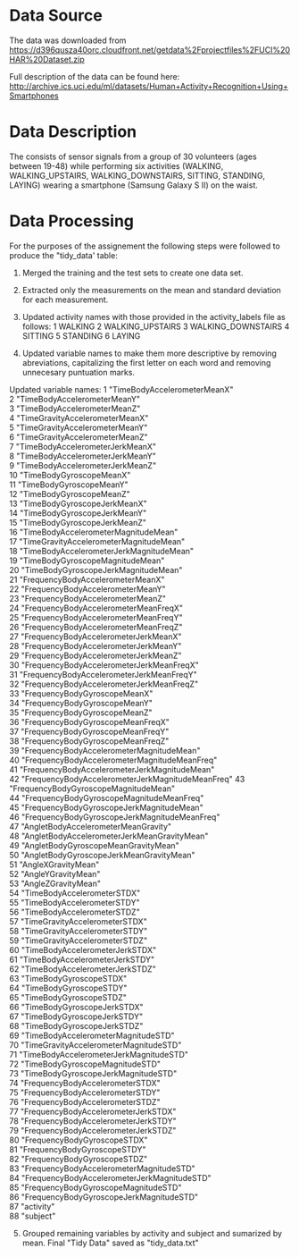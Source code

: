 Data Source
===========

The data was downloaded from
<https://d396qusza40orc.cloudfront.net/getdata%2Fprojectfiles%2FUCI%20HAR%20Dataset.zip>

Full description of the data can be found here:
<http://archive.ics.uci.edu/ml/datasets/Human+Activity+Recognition+Using+Smartphones>

Data Description
================

The consists of sensor signals from a group of 30 volunteers (ages
between 19-48) while performing six activities (WALKING,
WALKING\_UPSTAIRS, WALKING\_DOWNSTAIRS, SITTING, STANDING, LAYING)
wearing a smartphone (Samsung Galaxy S II) on the waist.

Data Processing
===============

For the purposes of the assignement the following steps were followed to
produce the "tidy\_data' table:

1.  Merged the training and the test sets to create one data set.

2.  Extracted only the measurements on the mean and standard deviation
    for each measurement.

3.  Updated activity names with those provided in the activity\_labels
    file as follows: 1 WALKING 2 WALKING\_UPSTAIRS 3 WALKING\_DOWNSTAIRS
    4 SITTING 5 STANDING 6 LAYING

4.  Updated variable names to make them more descriptive by removing
    abreviations, capitalizing the first letter on each word and
    removing unnecesary puntuation marks.

Updated variable names: 1 "TimeBodyAccelerometerMeanX"  
2 "TimeBodyAccelerometerMeanY"  
3 "TimeBodyAccelerometerMeanZ"  
4 "TimeGravityAccelerometerMeanX"  
5 "TimeGravityAccelerometerMeanY"  
6 "TimeGravityAccelerometerMeanZ"  
7 "TimeBodyAccelerometerJerkMeanX"  
8 "TimeBodyAccelerometerJerkMeanY"  
9 "TimeBodyAccelerometerJerkMeanZ"  
10 "TimeBodyGyroscopeMeanX"  
11 "TimeBodyGyroscopeMeanY"  
12 "TimeBodyGyroscopeMeanZ"  
13 "TimeBodyGyroscopeJerkMeanX"  
14 "TimeBodyGyroscopeJerkMeanY"  
15 "TimeBodyGyroscopeJerkMeanZ"  
16 "TimeBodyAccelerometerMagnitudeMean"  
17 "TimeGravityAccelerometerMagnitudeMean"  
18 "TimeBodyAccelerometerJerkMagnitudeMean"  
19 "TimeBodyGyroscopeMagnitudeMean"  
20 "TimeBodyGyroscopeJerkMagnitudeMean"  
21 "FrequencyBodyAccelerometerMeanX"  
22 "FrequencyBodyAccelerometerMeanY"  
23 "FrequencyBodyAccelerometerMeanZ"  
24 "FrequencyBodyAccelerometerMeanFreqX"  
25 "FrequencyBodyAccelerometerMeanFreqY"  
26 "FrequencyBodyAccelerometerMeanFreqZ"  
27 "FrequencyBodyAccelerometerJerkMeanX"  
28 "FrequencyBodyAccelerometerJerkMeanY"  
29 "FrequencyBodyAccelerometerJerkMeanZ"  
30 "FrequencyBodyAccelerometerJerkMeanFreqX"  
31 "FrequencyBodyAccelerometerJerkMeanFreqY"  
32 "FrequencyBodyAccelerometerJerkMeanFreqZ"  
33 "FrequencyBodyGyroscopeMeanX"  
34 "FrequencyBodyGyroscopeMeanY"  
35 "FrequencyBodyGyroscopeMeanZ"  
36 "FrequencyBodyGyroscopeMeanFreqX"  
37 "FrequencyBodyGyroscopeMeanFreqY"  
38 "FrequencyBodyGyroscopeMeanFreqZ"  
39 "FrequencyBodyAccelerometerMagnitudeMean"  
40 "FrequencyBodyAccelerometerMagnitudeMeanFreq"  
41 "FrequencyBodyAccelerometerJerkMagnitudeMean"  
42 "FrequencyBodyAccelerometerJerkMagnitudeMeanFreq" 43
"FrequencyBodyGyroscopeMagnitudeMean"  
44 "FrequencyBodyGyroscopeMagnitudeMeanFreq"  
45 "FrequencyBodyGyroscopeJerkMagnitudeMean"  
46 "FrequencyBodyGyroscopeJerkMagnitudeMeanFreq"  
47 "AngletBodyAccelerometerMeanGravity"  
48 "AngletBodyAccelerometerJerkMeanGravityMean"  
49 "AngletBodyGyroscopeMeanGravityMean"  
50 "AngletBodyGyroscopeJerkMeanGravityMean"  
51 "AngleXGravityMean"  
52 "AngleYGravityMean"  
53 "AngleZGravityMean"  
54 "TimeBodyAccelerometerSTDX"  
55 "TimeBodyAccelerometerSTDY"  
56 "TimeBodyAccelerometerSTDZ"  
57 "TimeGravityAccelerometerSTDX"  
58 "TimeGravityAccelerometerSTDY"  
59 "TimeGravityAccelerometerSTDZ"  
60 "TimeBodyAccelerometerJerkSTDX"  
61 "TimeBodyAccelerometerJerkSTDY"  
62 "TimeBodyAccelerometerJerkSTDZ"  
63 "TimeBodyGyroscopeSTDX"  
64 "TimeBodyGyroscopeSTDY"  
65 "TimeBodyGyroscopeSTDZ"  
66 "TimeBodyGyroscopeJerkSTDX"  
67 "TimeBodyGyroscopeJerkSTDY"  
68 "TimeBodyGyroscopeJerkSTDZ"  
69 "TimeBodyAccelerometerMagnitudeSTD"  
70 "TimeGravityAccelerometerMagnitudeSTD"  
71 "TimeBodyAccelerometerJerkMagnitudeSTD"  
72 "TimeBodyGyroscopeMagnitudeSTD"  
73 "TimeBodyGyroscopeJerkMagnitudeSTD"  
74 "FrequencyBodyAccelerometerSTDX"  
75 "FrequencyBodyAccelerometerSTDY"  
76 "FrequencyBodyAccelerometerSTDZ"  
77 "FrequencyBodyAccelerometerJerkSTDX"  
78 "FrequencyBodyAccelerometerJerkSTDY"  
79 "FrequencyBodyAccelerometerJerkSTDZ"  
80 "FrequencyBodyGyroscopeSTDX"  
81 "FrequencyBodyGyroscopeSTDY"  
82 "FrequencyBodyGyroscopeSTDZ"  
83 "FrequencyBodyAccelerometerMagnitudeSTD"  
84 "FrequencyBodyAccelerometerJerkMagnitudeSTD"  
85 "FrequencyBodyGyroscopeMagnitudeSTD"  
86 "FrequencyBodyGyroscopeJerkMagnitudeSTD"  
87 "activity"  
88 "subject"

5.  Grouped remaining variables by activity and subject and sumarized by
    mean. Final "Tidy Data" saved as "tidy\_data.txt"
